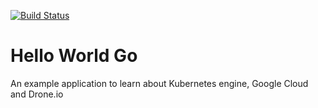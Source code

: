 [![Build Status](https://drn.atabey.co.uk/api/badges/wmena/hello-world-go/status.svg?branch=master)](https://drn.atabey.co.uk/api/badges/wmena/hello-world-go/status.svg?branch=master)

# Hello World Go

An example application to learn about Kubernetes engine, Google Cloud and Drone.io

